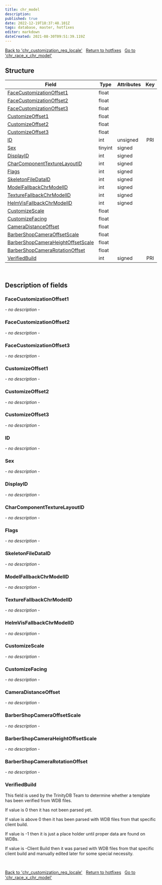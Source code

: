 ```yaml
---
title: chr_model
description: 
published: true
date: 2022-12-19T18:37:48.101Z
tags: database, master, hotfixes
editor: markdown
dateCreated: 2021-08-30T09:51:39.119Z
---
```


<a href="https://trinitycore.info/en/database/master/hotfixes/chr_customization_req_locale" class="mt-5 v-btn v-btn--depressed v-btn--flat v-btn--outlined theme--light v-size--default darkblue--text text--lighten-3"><span class="v-btn__content"><i aria-hidden="true" class="v-icon notranslate v-icon--left mdi mdi-arrow-left theme--light"></i><span>Back to 'chr_customization_req_locale'</span></span></a>&nbsp;&nbsp;&nbsp;<a href="https://trinitycore.info/en/database/master/hotfixes/home" class="mt-5 v-btn v-btn--depressed v-btn--flat v-btn--outlined theme--light v-size--default darkblue--text text--lighten-3"><span class="v-btn__content"><i aria-hidden="true" class="v-icon notranslate v-icon--left mdi mdi-home-outline theme--light"></i><span>Return to hotfixes</span></span></a>&nbsp;&nbsp;&nbsp;<a href="https://trinitycore.info/en/database/master/hotfixes/chr_race_x_chr_model" class="mt-5 v-btn v-btn--depressed v-btn--flat v-btn--outlined theme--light v-size--default darkblue--text text--lighten-3"><span class="v-btn__content"><span>Go to 'chr_race_x_chr_model'</span><i aria-hidden="true" class="v-icon notranslate v-icon--right mdi mdi-arrow-right theme--light"></i></span></a>

## Structure

| Field | Type | Attributes | Key | Null | Default | Extra | Comment |
| --- | --- | --- | :---: | :---: | --- | --- | --- |
| [FaceCustomizationOffset1](#facecustomizationoffset1) | float |  |  | NO | 0 |  |  |
| [FaceCustomizationOffset2](#facecustomizationoffset2) | float |  |  | NO | 0 |  |  |
| [FaceCustomizationOffset3](#facecustomizationoffset3) | float |  |  | NO | 0 |  |  |
| [CustomizeOffset1](#customizeoffset1) | float |  |  | NO | 0 |  |  |
| [CustomizeOffset2](#customizeoffset2) | float |  |  | NO | 0 |  |  |
| [CustomizeOffset3](#customizeoffset3) | float |  |  | NO | 0 |  |  |
| [ID](#id) | int | unsigned | PRI | NO | 0 |  |  |
| [Sex](#sex) | tinyint | signed |  | NO | 0 |  |  |
| [DisplayID](#displayid) | int | signed |  | NO | 0 |  |  |
| [CharComponentTextureLayoutID](#charcomponenttexturelayoutid) | int | signed |  | NO | 0 |  |  |
| [Flags](#flags) | int | signed |  | NO | 0 |  |  |
| [SkeletonFileDataID](#skeletonfiledataid) | int | signed |  | NO | 0 |  |  |
| [ModelFallbackChrModelID](#modelfallbackchrmodelid) | int | signed |  | NO | 0 |  |  |
| [TextureFallbackChrModelID](#texturefallbackchrmodelid) | int | signed |  | NO | 0 |  |  |
| [HelmVisFallbackChrModelID](#helmvisfallbackchrmodelid) | int | signed |  | NO | 0 |  |  |
| [CustomizeScale](#customizescale) | float |  |  | NO | 0 |  |  |
| [CustomizeFacing](#customizefacing) | float |  |  | NO | 0 |  |  |
| [CameraDistanceOffset](#cameradistanceoffset) | float |  |  | NO | 0 |  |  |
| [BarberShopCameraOffsetScale](#barbershopcameraoffsetscale) | float |  |  | NO | 0 |  |  |
| [BarberShopCameraHeightOffsetScale](#barbershopcameraheightoffsetscale) | float |  |  | NO | 0 |  |  |
| [BarberShopCameraRotationOffset](#barbershopcamerarotationoffset) | float |  |  | NO | 0 |  |  |
| [VerifiedBuild](#verifiedbuild) | int | signed | PRI | NO | 0 |  |  |
&nbsp;
## Description of fields

### FaceCustomizationOffset1
*- no description -*
&nbsp;

### FaceCustomizationOffset2
*- no description -*
&nbsp;

### FaceCustomizationOffset3
*- no description -*
&nbsp;

### CustomizeOffset1
*- no description -*
&nbsp;

### CustomizeOffset2
*- no description -*
&nbsp;

### CustomizeOffset3
*- no description -*
&nbsp;

### ID
*- no description -*
&nbsp;

### Sex
*- no description -*
&nbsp;

### DisplayID
*- no description -*
&nbsp;

### CharComponentTextureLayoutID
*- no description -*
&nbsp;

### Flags
*- no description -*
&nbsp;

### SkeletonFileDataID
*- no description -*
&nbsp;

### ModelFallbackChrModelID
*- no description -*
&nbsp;

### TextureFallbackChrModelID
*- no description -*
&nbsp;

### HelmVisFallbackChrModelID
*- no description -*
&nbsp;

### CustomizeScale
*- no description -*
&nbsp;

### CustomizeFacing
*- no description -*
&nbsp;

### CameraDistanceOffset
*- no description -*
&nbsp;

### BarberShopCameraOffsetScale
*- no description -*
&nbsp;

### BarberShopCameraHeightOffsetScale
*- no description -*
&nbsp;

### BarberShopCameraRotationOffset
*- no description -*
&nbsp;

### VerifiedBuild
This field is used by the TrinityDB Team to determine whether a template has been verified from WDB files.

If value is 0 then it has not been parsed yet.

If value is above 0 then it has been parsed with WDB files from that specific client build.

If value is -1 then it is just a place holder until proper data are found on WDBs.

If value is -Client Build then it was parsed with WDB files from that specific client build and manually edited later for some special necessity.

&nbsp;

<a href="https://trinitycore.info/en/database/master/hotfixes/chr_customization_req_locale" class="mt-5 v-btn v-btn--depressed v-btn--flat v-btn--outlined theme--light v-size--default darkblue--text text--lighten-3"><span class="v-btn__content"><i aria-hidden="true" class="v-icon notranslate v-icon--left mdi mdi-arrow-left theme--light"></i><span>Back to 'chr_customization_req_locale'</span></span></a>&nbsp;&nbsp;&nbsp;<a href="https://trinitycore.info/en/database/master/hotfixes/home" class="mt-5 v-btn v-btn--depressed v-btn--flat v-btn--outlined theme--light v-size--default darkblue--text text--lighten-3"><span class="v-btn__content"><i aria-hidden="true" class="v-icon notranslate v-icon--left mdi mdi-home-outline theme--light"></i><span>Return to hotfixes</span></span></a>&nbsp;&nbsp;&nbsp;<a href="https://trinitycore.info/en/database/master/hotfixes/chr_race_x_chr_model" class="mt-5 v-btn v-btn--depressed v-btn--flat v-btn--outlined theme--light v-size--default darkblue--text text--lighten-3"><span class="v-btn__content"><span>Go to 'chr_race_x_chr_model'</span><i aria-hidden="true" class="v-icon notranslate v-icon--right mdi mdi-arrow-right theme--light"></i></span></a>
